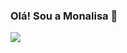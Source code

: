 ### Olá! Sou a Monalisa  👋

<!--
**Monaliisa/Monaliisa** is a ✨ _special_ ✨ repository because its `README.md` (this file) appears on your GitHub profile.

Here are some ideas to get you started:

- 🔭 I’m currently working on ...
- 🌱 I’m currently learning ...
- 👯 I’m looking to collaborate on ...
- 🤔 I’m looking for help with ...
- 💬 Ask me about ...
- 📫 How to reach me: ...
- 😄 Pronouns: ...
- ⚡ Fun fact: ...
-->
<a href="https://github.com/Monaliisa/Monaliisa">
  <img align = "left" src = "https://github-readme-stats.vercel.app/api/top-langs/?username=Monaliisa&theme=dark&show_icons=true" />
</a>

<a href="https://github.com/Monaliisa/Monaliisa">
  <img align = "right" src = "https://github-readme-stats.vercel.app/api?username=Monaliisa&theme=dark&show_icons=true />
</a>
